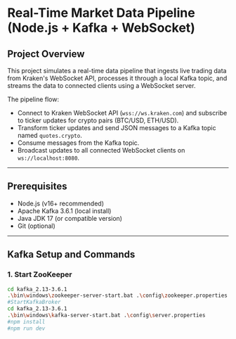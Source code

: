 # Real-Time Market Data Pipeline (Node.js + Kafka + WebSocket)

## Project Overview
This project simulates a real-time data pipeline that ingests live trading data from Kraken's WebSocket API, processes it through a local Kafka topic, and streams the data to connected clients using a WebSocket server.

The pipeline flow:

- Connect to Kraken WebSocket API (`wss://ws.kraken.com`) and subscribe to ticker updates for crypto pairs (BTC/USD, ETH/USD).
- Transform ticker updates and send JSON messages to a Kafka topic named `quotes.crypto`.
- Consume messages from the Kafka topic.
- Broadcast updates to all connected WebSocket clients on `ws://localhost:8080`.

---

## Prerequisites
- Node.js (v16+ recommended)
- Apache Kafka 3.6.1 (local install)
- Java JDK 17 (or compatible version)
- Git (optional)

---

## Kafka Setup and Commands

### 1. Start ZooKeeper
```bash
cd kafka_2.13-3.6.1
.\bin\windows\zookeeper-server-start.bat .\config\zookeeper.properties
#StartKafkaBroker
cd kafka_2.13-3.6.1
.\bin\windows\kafka-server-start.bat .\config\server.properties
#npm install
#npm run dev

